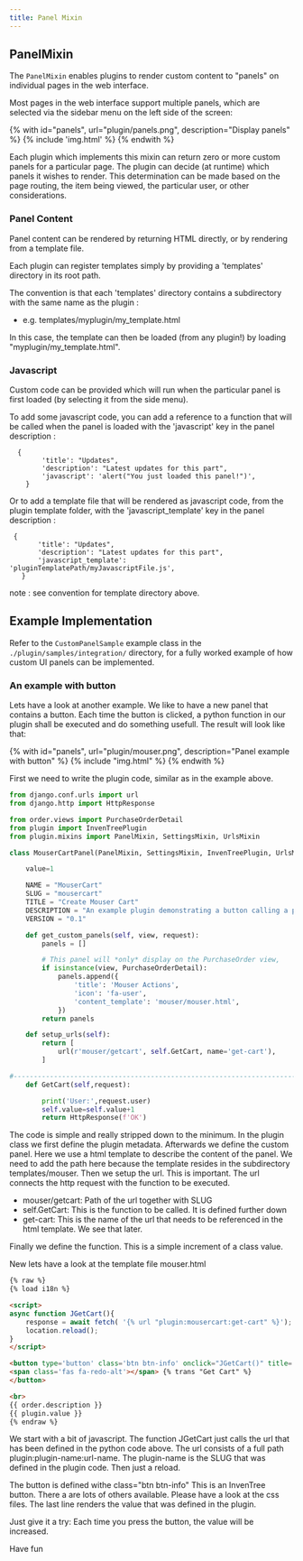 ```yaml
---
title: Panel Mixin
---
```


## PanelMixin

The `PanelMixin` enables plugins to render custom content to "panels" on individual pages in the web interface.

Most pages in the web interface support multiple panels, which are selected via the sidebar menu on the left side of the screen:

{% with id="panels", url="plugin/panels.png", description="Display panels" %}
{% include 'img.html' %}
{% endwith %}

Each plugin which implements this mixin can return zero or more custom panels for a particular page. The plugin can decide (at runtime) which panels it wishes to render. This determination can be made based on the page routing, the item being viewed, the particular user, or other considerations.

### Panel Content

Panel content can be rendered by returning HTML directly, or by rendering from a template file.


Each plugin can register templates simply by providing a 'templates' directory in its root path.

The convention is that each 'templates' directory contains a subdirectory with the same name as the plugin :
  * e.g. templates/myplugin/my_template.html


In this case, the template can then be loaded (from any plugin!) by loading "myplugin/my_template.html".
    
    

### Javascript

Custom code can be provided which will run when the particular panel is first loaded (by selecting it from the side menu).

To add some javascript code, you can add a reference to a function that will be called when the panel is loaded with the 'javascript' key in the panel description :
```
  {
        'title': "Updates",
        'description': "Latest updates for this part",
        'javascript': 'alert("You just loaded this panel!")',
    }
```

Or to add a template file that will be rendered as javascript code, from the plugin template folder, with the 'javascript_template' key in the panel description :
 ```
  {
        'title': "Updates",
        'description': "Latest updates for this part",
        'javascript_template': 'pluginTemplatePath/myJavascriptFile.js',
    }
```
note : see convention for template directory above.
    
## Example Implementation

Refer to the `CustomPanelSample` example class in the `./plugin/samples/integration/` directory, for a fully worked example of how custom UI panels can be implemented.

### An example with button 

Lets have a look at another example. We like to have a new panel that contains a button. 
Each time the button is clicked, a python function in our plugin shall be executed and
do something usefull. The result will look like that:

{% with id="panels", url="plugin/mouser.png", description="Panel example with button" %} {% include "img.html" %} {% endwith %}

First we need to write the plugin code, similar as in the example above. 

```python
from django.conf.urls import url
from django.http import HttpResponse

from order.views import PurchaseOrderDetail
from plugin import InvenTreePlugin
from plugin.mixins import PanelMixin, SettingsMixin, UrlsMixin

class MouserCartPanel(PanelMixin, SettingsMixin, InvenTreePlugin, UrlsMixin):

    value=1

    NAME = "MouserCart"
    SLUG = "mousercart"
    TITLE = "Create Mouser Cart"
    DESCRIPTION = "An example plugin demonstrating a button calling a python function."
    VERSION = "0.1"

    def get_custom_panels(self, view, request):
        panels = []

        # This panel will *only* display on the PurchaseOrder view,
        if isinstance(view, PurchaseOrderDetail):
            panels.append({
                'title': 'Mouser Actions',
                'icon': 'fa-user',
                'content_template': 'mouser/mouser.html',
            })
        return panels

    def setup_urls(self):
        return [
            url(r'mouser/getcart', self.GetCart, name='get-cart'),
        ]

#----------------------------------------------------------------------------
    def GetCart(self,request):

        print('User:',request.user)
        self.value=self.value+1
        return HttpResponse(f'OK')


```

The code is simple and really stripped down to the minimum. In the plugin class we first define the plugin metadata. 
Afterwards we define the custom panel. Here we use a html template to describe the content of the panel. We need to 
add the path here because the template resides in the subdirectory templates/mouser.
Then we setup the url. This is important. The url connects the http request with the function to be executed. 

 * mouser/getcart: Path of the url together with SLUG
 * self.GetCart: This is the function to be called. It is defined further down
 * get-cart: This is the name of the url that needs to be referenced in the html template. We see that later.

Finally we define the function. This is a simple increment of a class value. 


New lets have a look at the template file mouser.html

```html
{% raw %}
{% load i18n %}

<script>
async function JGetCart(){
    response = await fetch( '{% url "plugin:mousercart:get-cart" %}');
    location.reload();
}
</script>

<button type='button' class='btn btn-info' onclick="JGetCart()" title='{% trans "Get Mouser shopping Cart" %}'>
<span class='fas fa-redo-alt'></span> {% trans "Get Cart" %}
</button>

<br>
{{ order.description }}
{{ plugin.value }}
{% endraw %}
```

We start with a bit of javascript. The function JGetCart just calls the url that has been defined in the python code above. 
The url consists of a full path plugin:plugin-name:url-name. The plugin-name is the SLUG that was defined in the plugin code.
Then just a reload.

The button is defined  withe class="btn btn-info" This is an InvenTree button. There a are lots of others available. Please
have a look at the css files.  The last line renders the value that was defined in the plugin. 

Just give it a try: Each time you press the button, the value will be increased.

Have fun
